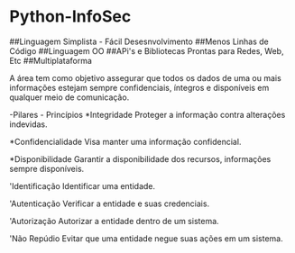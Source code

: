 # Python-InfoSec

##Linguagem Simplista - Fácil Desesnvolvimento
##Menos Linhas de Código
##Linguagem OO
##APi's e Bibliotecas Prontas para Redes, Web, Etc
##Multiplataforma

A área tem como objetivo assegurar que todos os dados de uma ou mais 
informações estejam sempre confidenciais, íntegros e disponíveis em 
qualquer meio de comunicação.

-Pilares - Princípios
*Integridade
Proteger a informação contra alterações indevidas.

*Confidencialidade
Visa manter uma informação confidencial.

*Disponibilidade
Garantir a disponibilidade dos recursos, informações sempre disponíveis. 

'Identificação
Identificar uma entidade.

'Autenticação
Verificar a entidade e suas credenciais.

'Autorização
Autorizar a entidade dentro de um sistema.

'Não Repúdio
Evitar que uma entidade negue suas ações em um sistema.
